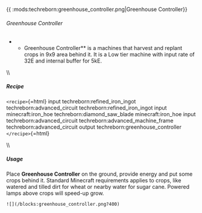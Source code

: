 {{ :mods:techreborn:greenhouse_controller.png|Greenhouse
Controller}}

###### Greenhouse Controller

-   -   Greenhouse Controller** is a machines that harvest and replant
        crops in 9x9 area behind it. It is a Low tier machine with input
        rate of 32E and internal buffer for 5kE.

\\\\

##### Recipe

`<recipe>`{=html} input techreborn:refined_iron_ingot
techreborn:advanced_circuit techreborn:refined_iron_ingot input
minecraft:iron_hoe techreborn:diamond_saw_blade minecraft:iron_hoe input
techreborn:advanced_circuit techreborn:advanced_machine_frame
techreborn:advanced_circuit output techreborn:greenhouse_controller
`</recipe>`{=html}

\\\\

##### Usage

Place **Greenhouse Controller** on the ground, provide energy and
put some crops behind it. Standard Minecraft requirements applies to
crops, like watered and tilled dirt for wheat or nearby water for sugar
cane. Powered lamps above crops will speed-up grow.

```{=mediawiki}
![](/blocks:greenhouse_controller.png?400)
```
